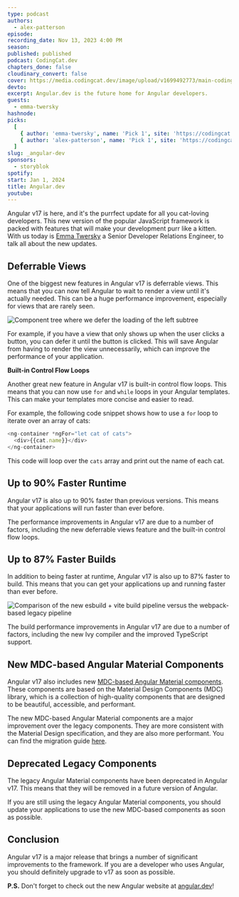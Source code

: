 ```yaml
---
type: podcast
authors:
  - alex-patterson
episode:
recording_date: Nov 13, 2023 4:00 PM
season:
published: published
podcast: CodingCat.dev
chapters_done: false
cloudinary_convert: false
cover: https://media.codingcat.dev/image/upload/v1699492773/main-codingcatdev-photo/3.24-angular-dev.png
devto:
excerpt: Angular.dev is the future home for Angular developers.
guests:
  - emma-twersky
hashnode:
picks:
  [
    { author: 'emma-twersky', name: 'Pick 1', site: 'https://codingcat.dev' },
    { author: 'alex-patterson', name: 'Pick 1', site: 'https://codingcat.dev' }
  ]
slug: _angular-dev
sponsors:
  - storyblok
spotify:
start: Jan 1, 2024
title: Angular.dev
youtube:
---
```


Angular v17 is here, and it's the purrfect update for all you cat-loving developers. This new version of the popular JavaScript framework is packed with features that will make your development purr like a kitten. With us today is [Emma Twersky](/guest/emma-twersky) a Senior Developer Relations Engineer, to talk all about the new updates.

## Deferrable Views

One of the biggest new features in Angular v17 is deferrable views. This means that you can now tell Angular to wait to render a view until it's actually needed. This can be a huge performance improvement, especially for views that are rarely seen.

![Component tree where we defer the loading of the left subtree](https://media.codingcat.dev/image/upload/v1699493510/main-codingcatdev-photo/0_HFC_1HTlO0pN-_KN.png)

For example, if you have a view that only shows up when the user clicks a button, you can defer it until the button is clicked. This will save Angular from having to render the view unnecessarily, which can improve the performance of your application.

**Built-in Control Flow Loops**

Another great new feature in Angular v17 is built-in control flow loops. This means that you can now use `for` and `while` loops in your Angular templates. This can make your templates more concise and easier to read.

For example, the following code snippet shows how to use a `for` loop to iterate over an array of cats:

```ts
<ng-container *ngFor="let cat of cats">
  <div>{{cat.name}}</div>
</ng-container>
```

This code will loop over the `cats` array and print out the name of each cat.

## Up to 90% Faster Runtime

Angular v17 is also up to 90% faster than previous versions. This means that your applications will run faster than ever before.

The performance improvements in Angular v17 are due to a number of factors, including the new deferrable views feature and the built-in control flow loops.

## Up to 87% Faster Builds

In addition to being faster at runtime, Angular v17 is also up to 87% faster to build. This means that you can get your applications up and running faster than ever before.

![Comparison of the new esbuild + vite build pipeline versus the webpack-based legacy pipeline](https://media.codingcat.dev/image/upload/v1699493700/main-codingcatdev-photo/0_QgWDUlZy3ELEJmOS.png)

The build performance improvements in Angular v17 are due to a number of factors, including the new Ivy compiler and the improved TypeScript support.

## New MDC-based Angular Material Components

Angular v17 also includes new [MDC-based Angular Material components](https://github.com/material-components/material-components-web). These components are based on the Material Design Components (MDC) library, which is a collection of high-quality components that are designed to be beautiful, accessible, and performant.

The new MDC-based Angular Material components are a major improvement over the legacy components. They are more consistent with the Material Design specification, and they are also more performant. You can find the migration guide [here](https://material.angular.io/guide/mdc-migration).

## Deprecated Legacy Components

The legacy Angular Material components have been deprecated in Angular v17. This means that they will be removed in a future version of Angular.

If you are still using the legacy Angular Material components, you should update your applications to use the new MDC-based components as soon as possible.

## Conclusion

Angular v17 is a major release that brings a number of significant improvements to the framework. If you are a developer who uses Angular, you should definitely upgrade to v17 as soon as possible.

**P.S.** Don't forget to check out the new Angular website at [angular.dev](https://angular.dev)!
